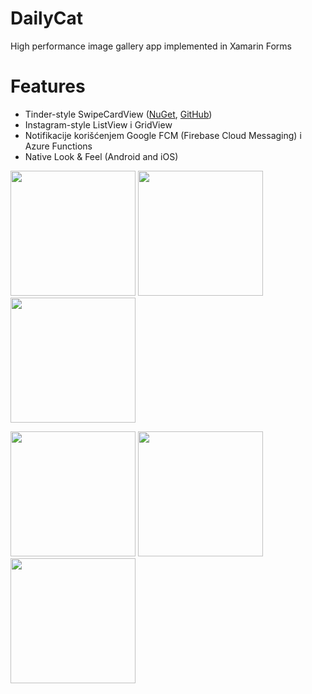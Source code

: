 # DailyCat
High performance image gallery app implemented in Xamarin Forms

# Features
- Tinder-style SwipeCardView ([NuGet](www.nuget.org/packages/MLToolkit.Forms.SwipeCardView/), [GitHub](github.com/markolazic88/SwipeCardView))
- Instagram-style ListView i GridView
- Notifikacije korišćenjem Google FCM (Firebase Cloud Messaging) i Azure Functions
- Native Look & Feel (Android and iOS)

<img alt="" src="http://i68.tinypic.com/2h5psw9.png"  width="200px" /> <img alt="" src="http://i66.tinypic.com/2nh2lp4.png" width="200px"/> <img alt="" src="http://i66.tinypic.com/m79ea.png" width="200px" />

<img alt="" src="http://i68.tinypic.com/ngbtdu.png"  width="200px" /> <img alt="" src="http://i65.tinypic.com/2e4g1vn.png" width="200px" /> <img alt="" src="http://i68.tinypic.com/18zr7b.png" width="200px" />
